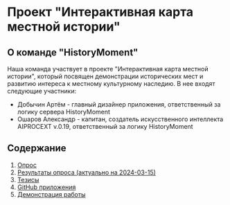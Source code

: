 # Проект "Интерактивная карта местной истории"

## О команде "HistoryMoment"
Наша команда участвует в проекте "Интерактивная карта местной истории", который посвящен демонстрации исторических мест и развитию интереса к местному культурному наследию. В нее входят следующие участники:
- Добычин Артём - главный дизайнер приложения, ответственный за логику сервера HistoryMoment
- Ошаров Александр - капитан, создатель искусственного интеллекта AIPROCEXT v.0.19, ответственный за логику HistoryMoment

## Содержание

1. [Опрос](https://forms.gle/DjrqDoFjbGJeLLtB9)
2. [Результаты опроса (актуально на 2024-03-15)](https://alexanderosharov.github.io/HM-VotingResults/)
3. [Тезисы](https://github.com/AlexanderOsharov/HM-Abstracts)
4. [GitHub приложения](https://github.com/AlexanderOsharov/HistoryMoment)
5. [Демонстрация работы](https://1drv.ms/v/s!AjlyOsqZFbYNudxbsmbbmBXAUI_U0Q?e=PBz7be)


